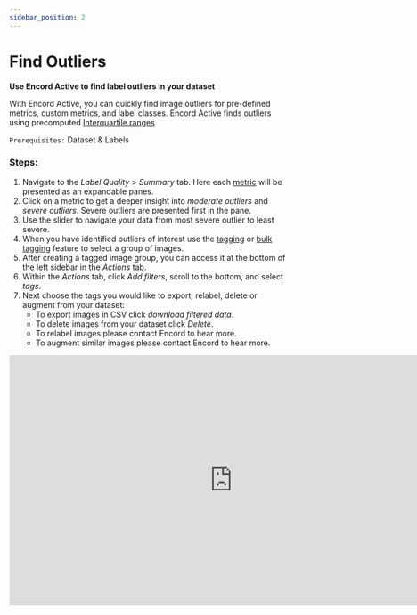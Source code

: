 ```yaml
---
sidebar_position: 2
---
```


# Find Outliers

**Use Encord Active to find label outliers in your dataset**

With Encord Active, you can quickly find image outliers for pre-defined metrics, custom metrics, and label classes.
Encord Active finds outliers using precomputed [Interquartile ranges](/pages/data-quality/summary). 

 `Prerequisites:` Dataset & Labels

### Steps:
1. Navigate to the _Label Quality_ > _Summary_ tab. Here each [metric](/category/metrics) will be presented as an expandable panes.
2. Click on a metric to get a deeper insight into _moderate outliers_ and _severe outliers_. Severe outliers are presented first in the pane.
3. Use the slider to navigate your data from most severe outlier to least severe.
4. When you have identified outliers of interest use the [tagging](/tags) or [bulk tagging](/tags) feature to select a group of images.
5. After creating a tagged image group, you can access it at the bottom of the left sidebar in the _Actions_ tab.
6. Within the _Actions_ tab, click _Add filters_, scroll to the bottom, and select _tags_.
7. Next choose the tags you would like to export, relabel, delete or augment from your dataset:
   * To export images in CSV click _download filtered data_.
   * To delete images from your dataset click _Delete_.
   * To relabel images please contact Encord to hear more.
   * To augment similar images please contact Encord to hear more.

<iframe width="800" height="450" src="https://www.loom.com/embed/c45042d313ee4b8e87a9270ce601d943" frameborder="0" webkitallowfullscreen mozallowfullscreen allowfullscreen></iframe>
